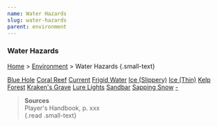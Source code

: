 ```yaml
---
name: Water Hazards
slug: water-hazards
parent: environment
---
```

### Water Hazards
[Home](dm-operations-center) > [Environment](environment) > Water Hazards {.small-text}

<div class="menu-container">
    <a href="blue-hole">Blue Hole</a>
    <a href="coral-reef">Coral Reef</a>
    <a href="current">Current</a>
    <a href="frigid-water">Frigid Water</a>
    <a href="slippery-ice">Ice (Slippery)</a>
    <a href="thin-ice">Ice (Thin)</a>
    <a href="kelp-forest">Kelp Forest</a>
    <a href="krakens-grave">Kraken's Grave</a>
    <a href="lure-lights">Lure Lights</a>
    <a href="sandbar">Sandbar</a>
    <a href="sapping-snow">Sapping Snow</a>
    <a href=".">-</a>
</div>

> **Sources** <br/>
> Player's Handbook, p. xxx<br/>
{.read .small-text}

